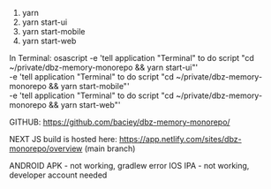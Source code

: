 1. yarn
2. yarn start-ui
3. yarn start-mobile
4. yarn start-web

In Terminal:
osascript -e 'tell application "Terminal" to do script "cd ~/private/dbz-memory-monorepo && yarn start-ui"' \
-e 'tell application "Terminal" to do script "cd ~/private/dbz-memory-monorepo && yarn start-mobile"' \
-e 'tell application "Terminal" to do script "cd ~/private/dbz-memory-monorepo && yarn start-web"'

GITHUB: https://github.com/baciey/dbz-memory-monorepo/

NEXT JS
build is hosted here: https://app.netlify.com/sites/dbz-monorepo/overview (main branch)

ANDROID APK - not working, gradlew error
IOS IPA - not working, developer account needed
